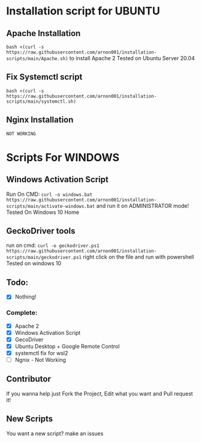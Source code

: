 # Installation script for UBUNTU
## Apache Installation
`bash <(curl -s https://raw.githubusercontent.com/arnon001/installation-scripts/main/Apache.sh)`
to install Apache 2
Tested on Ubuntu Server 20.04
## Fix Systemctl script
`bash <(curl -s https://raw.githubusercontent.com/arnon001/installation-scripts/main/systemctl.sh)`
## Nginx Installation
  `NOT WORKING`
# Scripts For WINDOWS
## Windows Activation Script
Run On CMD: `curl -o windows.bat https://raw.githubusercontent.com/arnon001/installation-scripts/main/activate-windows.bat`
and run it on ADMINISTRATOR mode!
Tested On Windows 10 Home
## GeckoDriver tools
run on cmd: `curl -o geckodriver.ps1 https://raw.githubusercontent.com/arnon001/installation-scripts/main/geckodriver.ps1`
right click on the file and run with powershell
Tested on windows 10
## Todo:
- [x] Nothing!
### Complete:
- [x] Apache 2
- [x] Windows Activation Script
- [x] GecoDriver 
- [x] Ubuntu Desktop + Google Remote Control  
- [x] systemctl fix for wsl2 
- [ ] Ngnix - Not Working
## Contributor
If you wanna help just Fork the Project, Edit what you want and Pull request it!
## New Scripts
You want a new script?
make an issues

